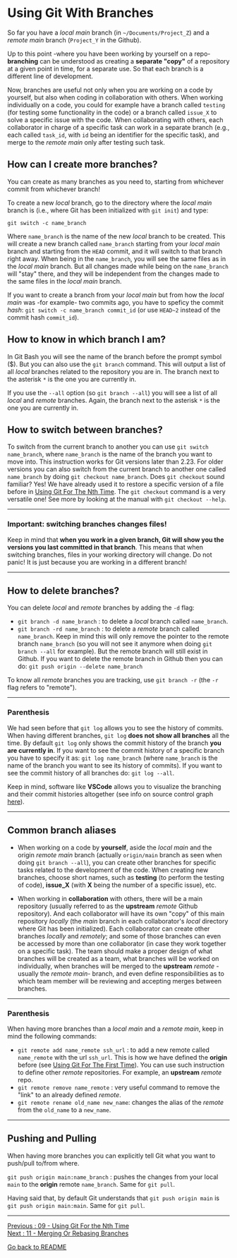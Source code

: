 # Using Git With Branches

So far you have a *local main* branch (in `~/Documents/Project_Z`) and a *remote main* branch (`Project_Y` in the Github).  

Up to this point -where you have been working by yourself on a repo- **branching** can be understood as creating a **separate "copy"** of a repository at a given point in time, for a separate use. So that each branch is a different line of development.  

Now, branches are useful not only when you are working on a code by yourself, but also when coding in collaboration with others. When working individually on a code, you could for example have a branch called `testing` (for testing some functionality in the code) or a branch called `issue_X` to solve a specific issue with the code. When collaborating with others, each collaborator in charge of a specific task can work in a separate branch (e.g., each called `task_id`, with `id` being an identifier for the specific task), and merge to the *remote main* only after testing such task.     

## How can I create more branches? 

You can create as many branches as you need to, starting from whichever commit from whichever branch!  

To create a new *local* branch, go to the directory where the *local main* branch is (i.e., where Git has been initialized with `git init`) and type:  

```
git switch -c name_branch
```
Where `name_branch` is the name of the new *local* branch to be created. This will create a new branch called `name_branch` starting from your *local main* branch and starting from the `HEAD` commit, and it will switch to that branch right away. When being in the `name_branch`, you will see the same files as in the *local main* branch. But all changes made while being on the `name_branch` will "stay" there, and they will be independent from the changes made to the same files in the *local main* branch.  

If you want to create a branch from your *local main* but from how the *local main* was -for example- two commits ago, you have to speficy the commit *hash*: `git switch -c name_branch commit_id` (or use `HEAD~2` instead of the commit hash `commit_id`).   

## How to know in which branch I am?

In Git Bash you will see the name of the branch before the prompt symbol ($). But you can also use the `git branch` command. This will output a list of all *local* branches related to the repository you are in. The branch next to the asterisk `*` is the one you are currently in. 

If you use the `--all` option (so `git branch --all`) you will see a list of all *local* and *remote* branches. Again, the branch next to the asterisk `*` is the one you are currently in. 

## How to switch between branches?

To switch from the current branch to another you can use `git switch name_branch`, where `name_branch` is the name of the branch you want to move into. This instruction works for Git versions later than 2.23. For older versions you can also switch from the current branch to another one called `name_branch` by doing `git checkout name_branch`. Does `git checkout` sound familiar? Yes! We have already used it to restore a specific version of a file before in [Using Git For The Nth Time](https://github.com/HeatherAn/recommended-coding-practices/blob/main/09-Using-Git-For-The-Nth-Time.md#other-useful-commands). The `git checkout` command is a very versatile one! See more by looking at the manual with `git checkout --help`.

____________________

### Important: switching branches changes files!

Keep in mind that **when you work in a given branch, Git will show you the versions you last committed in that branch**. This means that when switching branches, files in your working directory will change. Do not panic! It is just because you are working in a different branch! 
____________________

## How to delete branches?

You can delete *local* and *remote* branches by adding the `-d` flag:  

- `git branch -d name_branch` : to delete a *local* branch called `name_branch`.  
- `git branch -rd name_branch` : to delete a *remote* branch called `name_branch`. Keep in mind this will only remove the pointer to the remote branch `name_branch` (so you will not see it anymore when doing `git branch --all` for example). But the remote branch will still exist in Github. If you want to delete the remote branch in Github then you can do: `git push origin --delete name_branch`   

To know all *remote* branches you are tracking, use `git branch -r` (the `-r` flag refers to "remote").  

_________________

### Parenthesis

We had seen before that `git log` allows you to see the history of commits. When having different branches, `git log` **does not show all branches** all the time. By default `git log` only shows the commit history of the branch **you are currently in**. If you want to see the commit history of a specific branch you have to specify it as: `git log name_branch` (where `name_branch` is the name of the branch you want to see its history of commits). If you want to see the commit history of all branches do: `git log --all`.

Keep in mind, software like **VSCode** allows you to visualize the branching and their commit histories altogether (see info on source control graph [here](https://code.visualstudio.com/updates/v1_93#_source-control)).     
_________________

## Common branch aliases

- When working on a code by **yourself**, aside the *local main* and the origin *remote main* branch (actually `origin/main` branch as seen when doing `git branch --all`), you can create other branches for specific tasks related to the development of the code. When creating new branches, choose short names, such as **testing** (to perform the testing of code), **issue_X** (with **X** being the number of a specific issue), etc.  

- When working in **collaboration** with others, there will be a main repository (usually referred to as the **upstream** *remote* Github repository). And each collaborator will have its own "copy" of this main repository *locally* (the *main* branch in each collaborator's *local* directory where Git has been initialized). Each collaborator can create other branches *locally* and *remotely*; and some of those branches can even be accessed by more than one collaborator (in case they work together on a specific task). The team should make a proper design of what branches will be created as a team, what branches will be worked on individually, when branches will be merged to the **upstream** *remote* -usually the *remote main*- branch, and even define responsibilities as to which team member will be reviewing and accepting merges between branches.

________________ 

### Parenthesis

When having more branches than a *local main* and a *remote main*, keep in mind the following commands:  

- `git remote add name_remote ssh_url` : to add a new remote called `name_remote` with the url `ssh_url`. This is how we have defined the **origin** before (see [Using Git For The First Time](https://github.com/HeatherAn/recommended-coding-practices/blob/main/08-Using-Git-For-The-First-Time.md#define-the-github-repository-as-the-remote)). You can use such instruction to define other *remote* repositories. For example, an **upstream** *remote* repo.  
- `git remote remove name_remote` : very useful command to remove the "link" to an already defined *remote*.   
- `git remote rename old_name new_name`: changes the alias of the *remote* from the `old_name` to a `new_name`.    
_________________

## Pushing and Pulling

When having more branches you can explicitly tell Git what you want to push/pull to/from where. 

`git push origin main:name_branch` : pushes the changes from your local `main` to the **origin** remote `name_branch`. Same for `git pull`.  

Having said that, by default Git understands that `git push origin main` is `git push origin main:main`. Same for `git pull`.   
______________________

[Previous : 09 - Using Git For the Nth Time](https://github.com/HeatherAn/recommended-coding-practices/blob/main/09-Using-Git-For-The-Nth-Time.md)  
[Next : 11 - Merging Or Rebasing Branches](https://github.com/HeatherAn/recommended-coding-practices/blob/main/11-Merging-Or-Rebasing-Branches.md)  

[Go back to README](https://github.com/HeatherAn/recommended-coding-practices#readme)
